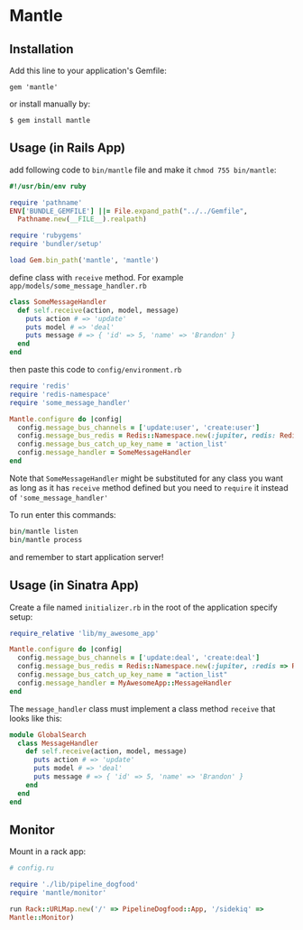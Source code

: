 # Mantle

## Installation

Add this line to your application's Gemfile:

    gem 'mantle'

or install manually by:

    $ gem install mantle


## Usage (in Rails App)

add following code to `bin/mantle` file and make it `chmod 755 bin/mantle`:

```Ruby
#!/usr/bin/env ruby

require 'pathname'
ENV['BUNDLE_GEMFILE'] ||= File.expand_path("../../Gemfile",
  Pathname.new(__FILE__).realpath)

require 'rubygems'
require 'bundler/setup'

load Gem.bin_path('mantle', 'mantle')
```

define class with `receive` method. For example `app/models/some_message_handler.rb`

```Ruby
class SomeMessageHandler
  def self.receive(action, model, message)
    puts action # => 'update'
    puts model # => 'deal'
    puts message # => { 'id' => 5, 'name' => 'Brandon' }
  end
end
```

then paste this code to `config/environment.rb`


```Ruby
require 'redis'
require 'redis-namespace'
require 'some_message_handler'

Mantle.configure do |config|
  config.message_bus_channels = ['update:user', 'create:user']
  config.message_bus_redis = Redis::Namespace.new(:jupiter, redis: Redis.new)
  config.message_bus_catch_up_key_name = 'action_list'
  config.message_handler = SomeMessageHandler
end
```

Note that `SomeMessageHandler` might be substituted for any class you want as long as it has `receive` method defined but you need to `require` it instead of `'some_message_handler'`

To run enter this commands:

```Ruby
bin/mantle listen
bin/mantle process
```

and remember to start application server!

## Usage (in Sinatra App)

Create a file named `initializer.rb` in the root of the application specify setup:

```Ruby
require_relative 'lib/my_awesome_app'

Mantle.configure do |config|
  config.message_bus_channels = ['update:deal', 'create:deal']
  config.message_bus_redis = Redis::Namespace.new(:jupiter, :redis => Redis.new)
  config.message_bus_catch_up_key_name = "action_list"
  config.message_handler = MyAwesomeApp::MessageHandler
end
```

The `message_handler` class must implement a class method `receive` that looks like this:

```Ruby
module GlobalSearch
  class MessageHandler
    def self.receive(action, model, message)
      puts action # => 'update'
      puts model # => 'deal'
      puts message # => { 'id' => 5, 'name' => 'Brandon' }
    end
  end
end
```

## Monitor

Mount in a rack app:

```ruby
# config.ru

require './lib/pipeline_dogfood'
require 'mantle/monitor'

run Rack::URLMap.new('/' => PipelineDogfood::App, '/sidekiq' =>
Mantle::Monitor)
```
